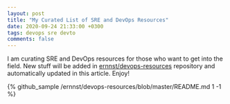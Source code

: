 ```yaml
---
layout: post
title: "My Curated List of SRE and DevOps Resources"
date: 2020-09-24 21:33:00 +0300
tags: devops sre devto
comments: false
---
```

I am curating SRE and DevOps resources for those who want to get into the field.
New stuff will be added in [ernnst/devops-resources](https://github.com/ernnst/devops-resources)
repository and automatically updated in this article. Enjoy!

{% github_sample /ernnst/devops-resources/blob/master/README.md 1 -1 %}
